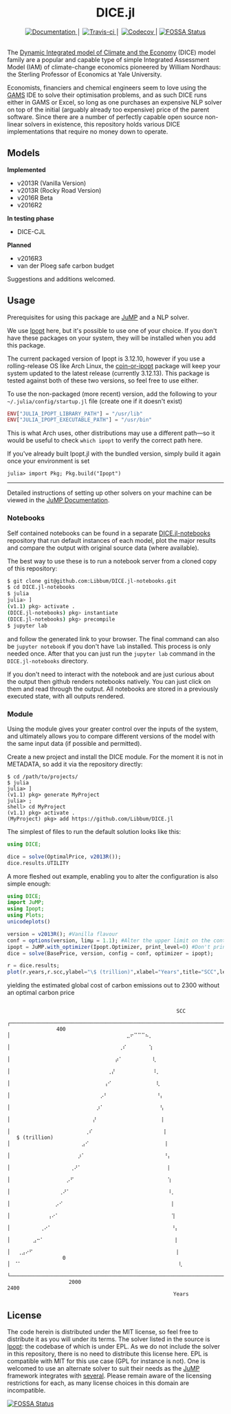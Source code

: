 <h1 align="center">DICE.jl</h1>

<div align="center">
    <a href="https://libbum.github.io/DICE.jl/dev">
        <img src="https://img.shields.io/badge/docs-latest-blue.svg" alt="Documentation" />
    </a>
    │
    <a href="https://travis-ci.org/Libbum/DICE.jl">
        <img src="https://travis-ci.org/Libbum/DICE.jl.svg?branch=master" alt="Travis-ci" />
    </a>
    │
    <a href="https://codecov.io/gh/Libbum/DICE.jl">
        <img src="https://codecov.io/gh/Libbum/DICE.jl/branch/master/graph/badge.svg" alt="Codecov" />
    </a>
    |
    <a href="https://app.fossa.io/projects/git%2Bgithub.com%2FLibbum%2FDICE.jl?ref=badge_shield">
        <img src="https://app.fossa.io/api/projects/git%2Bgithub.com%2FLibbum%2FDICE.jl.svg?type=shield" alt="FOSSA Status" />
    </a>
</div>
<br />

The [Dynamic Integrated model of Climate and the Economy](https://sites.google.com/site/williamdnordhaus/dice-rice) (DICE) model family are a popular and capable type of simple Integrated Assessment Model (IAM) of climate-change economics pioneered by William Nordhaus: the Sterling Professor of Economics at Yale University.

Economists, financiers and chemical engineers seem to love using the [GAMS](https://www.gams.com/) IDE to solve their optimisation problems, and as such DICE runs either in GAMS or Excel, so long as one purchases an expensive NLP solver on top of the initial (arguably already too expensive) price of the parent software.
Since there are a number of perfectly capable open source non-linear solvers in existence, this repository holds various DICE implementations that require no money down to operate.

## Models

**Implemented**
- v2013R (Vanilla Version)
- v2013R (Rocky Road Version)
- v2016R Beta
- v2016R2

**In testing phase**
- DICE-CJL

**Planned**
- v2016R3
-  van der Ploeg safe carbon budget

Suggestions and additions welcomed.

## Usage

Prerequisites for using this package are [JuMP](https://github.com/JuliaOpt/JuMP.jl) and a NLP solver.

We use [Ipopt](https://projects.coin-or.org/Ipopt) here, but it's possible to use one of your choice.
If you don't have these packages on your system, they will be installed when you add this package.

The current packaged version of Ipopt is 3.12.10, however if you use a rolling-release OS like Arch Linux, the [coin-or-ipopt](https://aur.archlinux.org/packages/coin-or-ipopt/) package will keep your system updated to the latest release (currently 3.12.13).
This package is tested against both of these two versions, so feel free to use either.

To use the non-packaged (more recent) version, add the following to your `~/.julia/config/startup.jl` file (create one if it doesn't exist)

```julia
ENV["JULIA_IPOPT_LIBRARY_PATH"] = "/usr/lib"
ENV["JULIA_IPOPT_EXECUTABLE_PATH"] = "/usr/bin"
```

This is what Arch uses, other distributions may use a different path&mdash;so it would be useful to check `which ipopt` to verify the correct path here.

If you've already built Ipopt.jl with the bundled version, simply build it again once your environment is set

```shell
julia> import Pkg; Pkg.build("Ipopt")
```

---

Detailed instructions of setting up other solvers on your machine can be viewed in the [JuMP Documentation](http://www.juliaopt.org/JuMP.jl/0.18/installation.html).

### Notebooks

Self contained notebooks can be found in a separate [DICE.jl-notebooks](https://github.com/Libbum/DICE.jl-notebooks) repository that run default instances of each model, plot the major results and compare the output with original source data (where available).

The best way to use these is to run a notebook server from a cloned copy of this repository:

```bash
$ git clone git@github.com:Libbum/DICE.jl-notebooks.git
$ cd DICE.jl-notebooks
$ julia
julia> ]
(v1.1) pkg> activate .
(DICE.jl-notebooks) pkg> instantiate
(DICE.jl-notebooks) pkg> precompile
$ jupyter lab
```

and follow the generated link to your browser.
The final command can also be `jupyter notebook` if you don't have `lab` installed.
This process is only needed once.
After that you can just run the `jupyter lab` command in the `DICE.jl-notebooks` directory.

If you don't need to interact with the notebook and are just curious about the output then github renders notebooks natively.
You can just click on them and read through the output.
All notebooks are stored in a previously executed state, with all outputs rendered.

### Module

Using the module gives your greater control over the inputs of the system, and ultimately allows you to compare different versions of the model with the same input data (if possible and permitted).

Create a new project and install the DICE module. For the moment it is not in METADATA, so add it via the repository directly:

```shell
$ cd /path/to/projects/
$ julia
julia> ]
(v1.1) pkg> generate MyProject
julia> ;
shell> cd MyProject
(v1.1) pkg> activate .
(MyProject) pkg> add https://github.com/Libbum/DICE.jl
```

The simplest of files to run the default solution looks like this:

```julia
using DICE;

dice = solve(OptimalPrice, v2013R());
dice.results.UTILITY
```

A more fleshed out example, enabling you to alter the configuration is also simple enough:

```julia
using DICE;
import JuMP;
using Ipopt;
using Plots;
unicodeplots()

version = v2013R(); #Vanilla flavour
conf = options(version, limμ = 1.1); #Alter the upper limit on the control rate after 2150
ipopt = JuMP.with_optimizer(Ipopt.Optimizer, print_level=0) #Don't print output when optimising solution
dice = solve(BasePrice, version, config = conf, optimizer = ipopt);

r = dice.results;
plot(r.years,r.scc,ylabel="\$ (trillion)",xlabel="Years",title="SCC",legend=false)
```

yielding the estimated global cost of carbon emissions out to 2300 without an optimal carbon price

```

                                                       SCC
                    ┌─────────────────────────────────────────────────────────────────────────┐
                400 │⠀⠀⠀⠀⠀⠀⠀⠀⠀⠀⠀⠀⠀⠀⠀⠀⠀⠀⠀⠀⠀⠀⠀⠀⠀⠀⠀⠀⠀⠀⠀⣀⠖⠉⠉⠉⠦⡀⠀⠀⠀⠀⠀⠀⠀⠀⠀⠀⠀⠀⠀⠀⠀⠀⠀⠀⠀⠀│
                    │⠀⠀⠀⠀⠀⠀⠀⠀⠀⠀⠀⠀⠀⠀⠀⠀⠀⠀⠀⠀⠀⠀⠀⠀⠀⠀⠀⠀⠀⢀⠎⠀⠀⠀⠀⠀⠀⢱⠀⠀⠀⠀⠀⠀⠀⠀⠀⠀⠀⠀⠀⠀⠀⠀⠀⠀⠀⠀│
                    │⠀⠀⠀⠀⠀⠀⠀⠀⠀⠀⠀⠀⠀⠀⠀⠀⠀⠀⠀⠀⠀⠀⠀⠀⠀⠀⠀⠀⡴⠁⠀⠀⠀⠀⠀⠀⠀⠀⢇⠀⠀⠀⠀⠀⠀⠀⠀⠀⠀⠀⠀⠀⠀⠀⠀⠀⠀⠀│
                    │⠀⠀⠀⠀⠀⠀⠀⠀⠀⠀⠀⠀⠀⠀⠀⠀⠀⠀⠀⠀⠀⠀⠀⠀⠀⠀⢀⡜⠀⠀⠀⠀⠀⠀⠀⠀⠀⠀⠸⡀⠀⠀⠀⠀⠀⠀⠀⠀⠀⠀⠀⠀⠀⠀⠀⠀⠀⠀│
                    │⠀⠀⠀⠀⠀⠀⠀⠀⠀⠀⠀⠀⠀⠀⠀⠀⠀⠀⠀⠀⠀⠀⠀⠀⠀⢠⠊⠀⠀⠀⠀⠀⠀⠀⠀⠀⠀⠀⠀⢇⠀⠀⠀⠀⠀⠀⠀⠀⠀⠀⠀⠀⠀⠀⠀⠀⠀⠀│
                    │⠀⠀⠀⠀⠀⠀⠀⠀⠀⠀⠀⠀⠀⠀⠀⠀⠀⠀⠀⠀⠀⠀⠀⠀⡠⠃⠀⠀⠀⠀⠀⠀⠀⠀⠀⠀⠀⠀⠀⠘⡄⠀⠀⠀⠀⠀⠀⠀⠀⠀⠀⠀⠀⠀⠀⠀⠀⠀│
                    │⠀⠀⠀⠀⠀⠀⠀⠀⠀⠀⠀⠀⠀⠀⠀⠀⠀⠀⠀⠀⠀⠀⠀⡰⠁⠀⠀⠀⠀⠀⠀⠀⠀⠀⠀⠀⠀⠀⠀⠀⢣⠀⠀⠀⠀⠀⠀⠀⠀⠀⠀⠀⠀⠀⠀⠀⠀⠀│
                    │⠀⠀⠀⠀⠀⠀⠀⠀⠀⠀⠀⠀⠀⠀⠀⠀⠀⠀⠀⠀⠀⠀⡜⠀⠀⠀⠀⠀⠀⠀⠀⠀⠀⠀⠀⠀⠀⠀⠀⠀⢸⠀⠀⠀⠀⠀⠀⠀⠀⠀⠀⠀⠀⠀⠀⠀⠀⠀│
                    │⠀⠀⠀⠀⠀⠀⠀⠀⠀⠀⠀⠀⠀⠀⠀⠀⠀⠀⠀⠀⢀⠎⠀⠀⠀⠀⠀⠀⠀⠀⠀⠀⠀⠀⠀⠀⠀⠀⠀⠀⠀⡇⠀⠀⠀⠀⠀⠀⠀⠀⠀⠀⠀⠀⠀⠀⠀⠀│
   $ (trillion)     │⠀⠀⠀⠀⠀⠀⠀⠀⠀⠀⠀⠀⠀⠀⠀⠀⠀⠀⠀⣠⠊⠀⠀⠀⠀⠀⠀⠀⠀⠀⠀⠀⠀⠀⠀⠀⠀⠀⠀⠀⠀⢸⠀⠀⠀⠀⠀⠀⠀⠀⠀⠀⠀⠀⠀⠀⠀⠀│
                    │⠀⠀⠀⠀⠀⠀⠀⠀⠀⠀⠀⠀⠀⠀⠀⠀⠀⠀⡰⠁⠀⠀⠀⠀⠀⠀⠀⠀⠀⠀⠀⠀⠀⠀⠀⠀⠀⠀⠀⠀⠀⠘⡄⠀⠀⠀⠀⠀⠀⠀⠀⠀⠀⠀⠀⠀⠀⠀│
                    │⠀⠀⠀⠀⠀⠀⠀⠀⠀⠀⠀⠀⠀⠀⠀⠀⢀⠜⠁⠀⠀⠀⠀⠀⠀⠀⠀⠀⠀⠀⠀⠀⠀⠀⠀⠀⠀⠀⠀⠀⠀⠀⡇⠀⠀⠀⠀⠀⠀⠀⠀⠀⠀⠀⠀⠀⠀⠀│
                    │⠀⠀⠀⠀⠀⠀⠀⠀⠀⠀⠀⠀⠀⠀⠀⡠⠋⠀⠀⠀⠀⠀⠀⠀⠀⠀⠀⠀⠀⠀⠀⠀⠀⠀⠀⠀⠀⠀⠀⠀⠀⠀⢱⠀⠀⠀⠀⠀⠀⠀⠀⠀⠀⠀⠀⠀⠀⠀│
                    │⠀⠀⠀⠀⠀⠀⠀⠀⠀⠀⠀⠀⠀⢀⠜⠁⠀⠀⠀⠀⠀⠀⠀⠀⠀⠀⠀⠀⠀⠀⠀⠀⠀⠀⠀⠀⠀⠀⠀⠀⠀⠀⠸⡀⠀⠀⠀⠀⠀⠀⠀⠀⠀⠀⠀⠀⠀⠀│
                    │⠀⠀⠀⠀⠀⠀⠀⠀⠀⠀⠀⠀⡠⠊⠀⠀⠀⠀⠀⠀⠀⠀⠀⠀⠀⠀⠀⠀⠀⠀⠀⠀⠀⠀⠀⠀⠀⠀⠀⠀⠀⠀⠀⡇⠀⠀⠀⠀⠀⠀⠀⠀⠀⠀⠀⠀⠀⠀│
                    │⠀⠀⠀⠀⠀⠀⠀⠀⠀⠀⢠⠔⠁⠀⠀⠀⠀⠀⠀⠀⠀⠀⠀⠀⠀⠀⠀⠀⠀⠀⠀⠀⠀⠀⠀⠀⠀⠀⠀⠀⠀⠀⠀⢹⠀⠀⠀⠀⠀⠀⠀⠀⠀⠀⠀⠀⠀⠀│
                    │⠀⠀⠀⠀⠀⠀⠀⠀⢀⠔⠁⠀⠀⠀⠀⠀⠀⠀⠀⠀⠀⠀⠀⠀⠀⠀⠀⠀⠀⠀⠀⠀⠀⠀⠀⠀⠀⠀⠀⠀⠀⠀⠀⠘⡄⠀⠀⠀⠀⠀⠀⠀⠀⠀⠀⠀⠀⠀│
                    │⠀⠀⠀⠀⠀⠀⣠⠒⠁⠀⠀⠀⠀⠀⠀⠀⠀⠀⠀⠀⠀⠀⠀⠀⠀⠀⠀⠀⠀⠀⠀⠀⠀⠀⠀⠀⠀⠀⠀⠀⠀⠀⠀⠀⡇⠀⠀⠀⠀⠀⠀⠀⠀⠀⠀⠀⠀⠀│
                    │⠀⠀⢀⣠⠔⠋⠀⠀⠀⠀⠀⠀⠀⠀⠀⠀⠀⠀⠀⠀⠀⠀⠀⠀⠀⠀⠀⠀⠀⠀⠀⠀⠀⠀⠀⠀⠀⠀⠀⠀⠀⠀⠀⠀⢸⠀⠀⠀⠀⠀⠀⠀⠀⠀⠀⠀⠀⠀│
                  0 │⠀⠈⠁⠀⠀⠀⠀⠀⠀⠀⠀⠀⠀⠀⠀⠀⠀⠀⠀⠀⠀⠀⠀⠀⠀⠀⠀⠀⠀⠀⠀⠀⠀⠀⠀⠀⠀⠀⠀⠀⠀⠀⠀⠀⠀⢇⠀⠀⠀⠀⠀⠀⠀⠀⠀⠀⠀⠀│
                    └─────────────────────────────────────────────────────────────────────────┘
                    2000                                                                   2400
                                                      Years
```

## License

The code herein is distributed under the MIT license, so feel free to distribute it as you will under its terms.
The solver listed in the source is [Ipopt](https://projects.coin-or.org/Ipopt): the codebase of which is under EPL.
As we do not include the solver in this repository, there is no need to distribute this license here. EPL is compatible with MIT for this use case (GPL for instance is not).
One is welcomed to use an alternate solver to suit their needs as the [JuMP](https://github.com/JuliaOpt/JuMP.jl) framework integrates with [several](http://www.juliaopt.org/JuMP.jl/0.18/installation.html#getting-solvers).
Please remain aware of the licensing restrictions for each, as many license choices in this domain are incompatible.


[![FOSSA Status](https://app.fossa.io/api/projects/git%2Bgithub.com%2FLibbum%2FDICE.jl.svg?type=large)](https://app.fossa.io/projects/git%2Bgithub.com%2FLibbum%2FDICE.jl?ref=badge_large)
